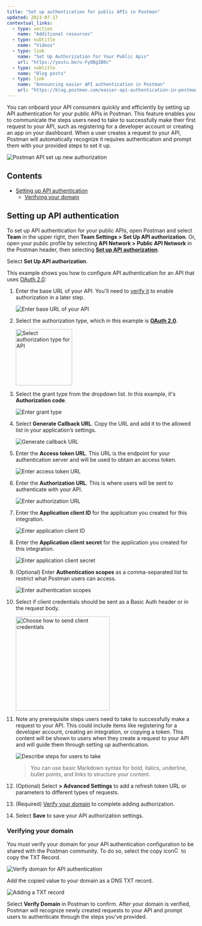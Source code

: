 ```yaml
---
title: "Set up authentication for public APIs in Postman"
updated: 2023-07-17
contextual_links:
  - type: section
    name: "Additional resources"
  - type: subtitle
    name: "Videos"
  - type: link
    name: "Set Up Authorization for Your Public Apis"
    url: "https://youtu.be/u-FyOBgIB0c"
  - type: subtitle
    name: "Blog posts"
  - type: link
    name: "Announcing easier API authentication in Postman"
    url: "https://blog.postman.com/easier-api-authentication-in-postman/"
---
```


You can onboard your API consumers quickly and efficiently by setting up API authentication for your public APIs in Postman. This feature enables you to communicate the steps users need to take to successfully make their first request to your API, such as registering for a developer account or creating an app on your dashboard. When a user creates a request to your API, Postman will automatically recognize it requires authentication and prompt them with your provided steps to set it up.

<img alt="Postman API set up new authorization" src="https://assets.postman.com/postman-docs/v10/easy-auth-flow-v10.16.gif"/>

## Contents

* [Setting up API authentication](#setting-up-api-authentication)
    * [Verifying your domain](#verifying-your-domain)

## Setting up API authentication

To set up API authentication for your public APIs, open Postman and select **Team** in the upper right, then **Team Settings > Set Up API authorization**. Or, open your public profile by selecting **API Network > Public API Network** in the Postman header, then selecting **[Set up API authorization](https://go.postman.co/settings/team/api-authentication)**.

Select **Set Up API authorization**.

This example shows you how to configure API authentication for an API that uses [OAuth 2.0](/docs/sending-requests/authorization/oauth-20/):

1. Enter the base URL of your API. You'll need to [verify it](#verifying-your-domain) to enable authorization in a later step.

    <img alt="Enter base URL of your API" src="https://assets.postman.com/postman-docs/v10/enter-base-url-api-v10.16.jpg"/>

2. Select the authorization type, which in this example is [**OAuth 2.0**](/docs/sending-requests/authorization/oauth-20/).

    <img alt="Select authorization type for API" src="https://assets.postman.com/postman-docs/v10/select-authorization-type-v10.16.jpg" width="150px"/>

3. Select the grant type from the dropdown list. In this example, it's **Authorization code**.

    <img alt="Enter grant type" src="https://assets.postman.com/postman-docs/v10/enter-grant-type-v10.16.jpg"/>

4. Select **Generate Callback URL**. Copy the URL and add it to the allowed list in your application’s settings.

    <img alt="Generate callback URL" src="https://assets.postman.com/postman-docs/v10/generate-callback-url-v10.16.jpg"/>

5. Enter the **Access token URL**. This URL is the endpoint for your authentication server and will be used to obtain an access token.

    <img alt="Enter access token URL" src="https://assets.postman.com/postman-docs/v10/enter-access-token-url-v10.16.jpg"/>

6. Enter the **Authorization URL**. This is where users will be sent to authenticate with your API.

    <img alt="Enter authorization URL" src="https://assets.postman.com/postman-docs/v10/enter-authorization-url-v10.16.jpg"/>

7. Enter the **Application client ID** for the application you created for this integration.

    <img alt="Enter application client ID" src="https://assets.postman.com/postman-docs/v10/enter-app-client-id-v10.16.jpg"/>

8. Enter the **Application client secret** for the application you created for this integration.

    <img alt="Enter application client secret" src="https://assets.postman.com/postman-docs/v10/enter-app-client-secret-v10.16.jpg"/>

9. (Optional) Enter **Authentication scopes** as a comma-separated list to restrict what Postman users can access.

    <img alt="Enter authentication scopes" src="https://assets.postman.com/postman-docs/v10/enter-authentication-scopes-v10.16.jpg"/>

10. Select if client credentials should be sent as a Basic Auth header or in the request body.

    <img alt="Choose how to send client credentials" src="https://assets.postman.com/postman-docs/v10/how-to-send-client-credentials-v10.16.jpg" width="250px"/>

11. Note any prerequisite steps users need to take to successfully make a request to your API. This could include items like registering for a developer account, creating an integration, or copying a token. This content will be shown to users when they create a request to your API and will guide them through setting up authentication.

    <img alt="Describe steps for users to take" src="https://assets.postman.com/postman-docs/v10/describe-prereq-steps-for-users-v10.16.jpg"/>

    > You can use basic Markdown syntax for bold, italics, underline, bullet points, and links to structure your content.

12. (Optional) Select **> Advanced Settings** to add a refresh token URL or parameters to different types of requests.
13. (Required) [Verify your domain](#verifying-your-domain) to complete adding authorization.
14. Select **Save** to save your API authorization settings.

### Verifying your domain

You must verify your domain for your API authentication configuration to be shared with the Postman community. To do so, select the copy icon<img alt="Copy icon" src="https://assets.postman.com/postman-docs/icon-copy-v9.jpg#icon" width="15px"> to copy the TXT Record.

<img alt="Verify domain for API authentication" src="https://assets.postman.com/postman-docs/v10/domain-verification-v10.16.jpg"/>

Add the copied value to your domain as a DNS TXT record.

![Adding a TXT record](https://assets.postman.com/postman-docs/v10/custom-domains-add-txt.jpg)

Select **Verify Domain** in Postman to confirm. After your domain is verified, Postman will recognize newly created requests to your API and prompt users to authenticate through the steps you've provided.
